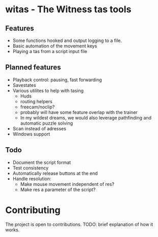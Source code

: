# witas - The Witness tas tools

## Features
- Some functions hooked and output logging to a file.
- Basic automation of the movement keys
- Playing a tas from a script input file

## Planned features
- Playback control: pausing, fast forwarding
- Savestates
- Various utilites to help with tasing
    - Huds
    - routing helpers
    - freecam/noclip?
    - probably will have some feature overlap with the trainer
    - In my wildest dreams, we would also leverage pathfinding and automatic puzzle solving
- Scan instead of adresses
- Windows support

## Todo
- Document the script format
- Test consistency
- Automatically release buttons at the end
- Handle resolution:
    - Make mouse movement independent of res?
    - Make res a parameter of the script?

# Contributing
The project is open to contributions. TODO: brief explanation of how it works.
